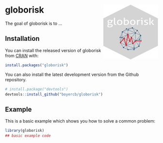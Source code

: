 # globorisk <img src="man/figures/logo.png" align="right" width="180" height="180"/>

<!-- badges: start -->
<!-- badges: end -->

The goal of globorisk is to ...

## Installation

You can install the released version of globorisk from [CRAN](https://CRAN.R-project.org) with:

``` r
install.packages("globorisk")
```

You can also install the latest development version from the Github repository.

``` r
# install.package("devtools")
devtools::install_github("boyercb/globorisk")
```

## Example

This is a basic example which shows you how to solve a common problem:

``` r
library(globorisk)
## basic example code
```

